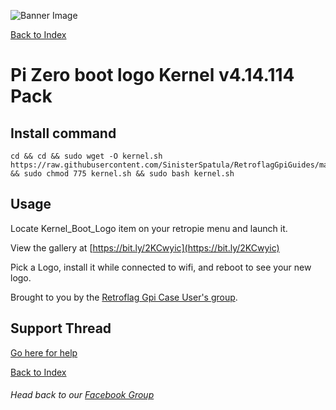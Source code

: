 ![Banner Image](https://sinisterspatula.github.io/RetroflagGpiGuides/images/GuidesBanner.png)

[Back to Index](https://sinisterspatula.github.io/RetroflagGpiGuides/)



# Pi Zero boot logo Kernel v4.14.114 Pack

## Install command

```shell
cd && cd && sudo wget -O kernel.sh  https://raw.githubusercontent.com/SinisterSpatula/RetroflagGpiGuides/master/data/kernel/kernel.sh && sudo chmod 775 kernel.sh && sudo bash kernel.sh
```

## Usage

Locate Kernel_Boot_Logo item on your retropie menu and launch it.

View the gallery at [https://bit.ly/2KCwyic](https://bit.ly/2KCwyic)

Pick a Logo, install it while connected to wifi, and reboot to see your new logo.

Brought to you by the [Retroflag Gpi Case User's group](https://www.facebook.com/groups/401660300458844/).

## Support Thread
[Go here for help](https://www.facebook.com/groups/401660300458844/)

[Back to Index](https://sinisterspatula.github.io/RetroflagGpiGuides/)

###### Head back to our [Facebook Group](https://www.facebook.com/groups/401660300458844/)

